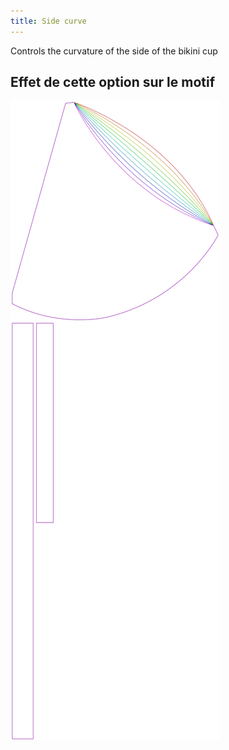 ```yaml
---
title: Side curve
---
```


Controls the curvature of the side of the bikini cup


## Effet de cette option sur le motif
![Cette image montre l'effet de cette option en superposant plusieurs variantes qui ont une valeur différente pour cette option](bee_sidecurve_sample.svg "Effet de cette option sur le motif")